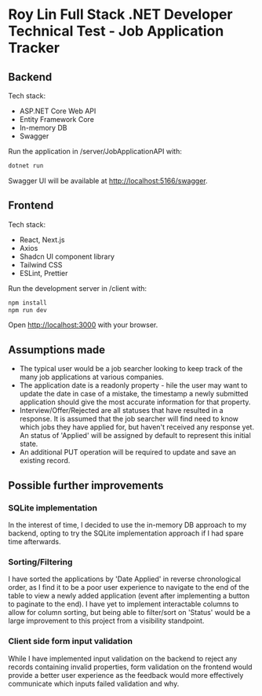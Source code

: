# Roy Lin Full Stack .NET Developer Technical Test - Job Application Tracker

## Backend
Tech stack:
- ASP.NET Core Web API
- Entity Framework Core
- In-memory DB
- Swagger

Run the application in /server/JobApplicationAPI with:
```bash
dotnet run
```

Swagger UI will be available at [http://localhost:5166/swagger](http://localhost:5166/swagger).

## Frontend
Tech stack:
- React, Next.js
- Axios
- Shadcn UI component library
- Tailwind CSS
- ESLint, Prettier

Run the development server in /client with:

```bash
npm install
npm run dev
```

Open [http://localhost:3000](http://localhost:3000) with your browser.

## Assumptions made
- The typical user would be a job searcher looking to keep track of the many job applications at various companies.
- The application date is a readonly property - hile the user may want to update the date in case of a mistake, the timestamp a newly submitted application should give the most accurate information for that property.
- Interview/Offer/Rejected are all statuses that have resulted in a response. It is assumed that the job searcher will find need to know which jobs they have applied for, but haven't received any response yet. An status of 'Applied' will be assigned by default to represent this initial state.
- An additional PUT operation will be required to update and save an existing record.

## Possible further improvements
### SQLite implementation
In the interest of time, I decided to use the in-memory DB approach to my backend, opting to try the SQLite implementation approach if I had spare time afterwards. 

### Sorting/Filtering
I have sorted the applications by 'Date Applied' in reverse chronological order, as I find it to be a poor user experience to navigate to the end of the table to view a newly added application (event after implementing a button to paginate to the end). I have yet to implement interactable columns to allow for column sorting, but being able to filter/sort on 'Status' would be a large improvement to this project from a visibility standpoint.

### Client side form input validation
While I have implemented input validation on the backend to reject any records containing invalid properties, form validation on the frontend would provide a better user experience as the feedback would more effectively communicate which inputs failed validation and why.